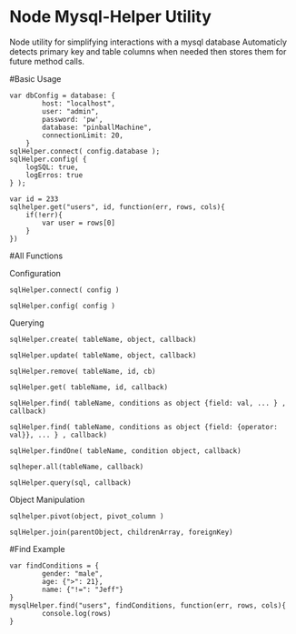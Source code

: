 # Node Mysql-Helper Utility
Node utility for simplifying interactions with a mysql database
Automaticly detects primary key and table columns when needed then stores them for future method calls.

#Basic Usage
```
var dbConfig = database: {
        host: "localhost",
        user: "admin",
        password: 'pw',
        database: "pinballMachine",
        connectionLimit: 20,
    }
sqlHelper.connect( config.database );
sqlHelper.config( {
    logSQL: true,
    logErros: true
} );

var id = 233
sqlhelper.get("users", id, function(err, rows, cols){
    if(!err){
        var user = rows[0]
    }
})
```
#All Functions

Configuration

`sqlHelper.connect( config )`

`sqlHelper.config( config )`

Querying

`sqlHelper.create( tableName, object, callback)`

`sqlHelper.update( tableName, object, callback)`

`sqlHelper.remove( tableName, id, cb)`

`sqlHelper.get( tableName, id, callback)`

`sqlHelper.find( tableName, conditions as object {field: val, ... } , callback)`

`sqlHelper.find( tableName, conditions as object {field: {operator: val}}, ... } , callback)`

`sqlHelper.findOne( tableName, condition object, callback)`

`sqlheper.all(tableName, callback)`

`sqlHelper.query(sql, callback)`

Object Manipulation

`sqlhelper.pivot(object, pivot_column )`

`sqlHelper.join(parentObject, childrenArray, foreignKey)`

#Find Example
```
var findConditions = {
        gender: "male",
        age: {">": 21},
        name: {"!=": "Jeff"}
}
mysqlHelper.find("users", findConditions, function(err, rows, cols){
        console.log(rows)
}
```

